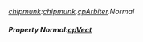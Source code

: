 _[chipmunk](../../modules/chipmunk/chipmunk-module.md):[chipmunk](../../modules/chipmunk/chipmunk-module.md).[cpArbiter](../../modules/chipmunk/chipmunk-cparbiter.md).Normal_
##### Property Normal:[cpVect](../../modules/chipmunk/chipmunk-cpvect.md)
